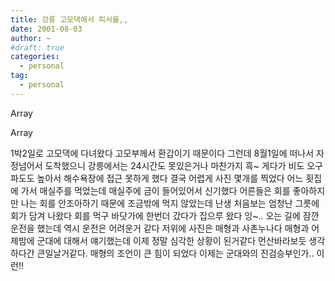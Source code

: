 ```yaml
---
title: 강릉 고모댁에서 피서를,,
date: 2001-08-03
author: ~
#draft: true
categories:
  - personal
tag:
  - personal
---
```




Array

Array

1박2일로 고모댁에 다녀왔다
고모부께서 환갑이기 때문이다
그런데 8월1일에 떠나서 자정넘어서 도착했으니 강릉에서는
24시간도 못있은거나 마찬가지 흑~
게다가 비도 오구 파도도 높아서 해수욕장에 접근 못하게 했다
결국 어렵게 사진 몇개를 찍었다
어느 횟집에 가서 매실주를 먹었는데 매실주에 금이 들어있어서 신기했다
어른들은 회를 좋아하지만 나는 회를 안조아하기 때문에
조금밖에 먹지 않았는데 난생 처음보는 엄청난 그릇에 회가 담겨 나왔다
회를 먹구 바닷가에 한번더 갔다가 집으루 왔다
잉~..
오는 길에 잠깐 운전을 했는데 역시 운전은 어려운거 같다
저위에 사진은 매형과 사촌누나다
매형과 어제밤에 군대에 대해서 얘기했는데
이제 정말 심각한 상황이 된거같다
먼산바라보듯 생각하다간 큰일날거같다. 매형의 조언이 큰 힘이 되었다
이제는 군대와의 진검승부인가..
이런!!


 






